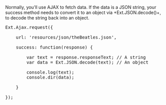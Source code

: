 Normally, you'll use AJAX to fetch data. If the data is a JSON string,
your success method needs to convert it to an object via 
+Ext.JSON.decode()+, to decode the string back into an object.

<pre class="runnable javascript 360">Ext.Ajax.request({

    url: 'resources/json/theBeatles.json',

    success: function(response) {

        var text = response.responseText; // A string
        var data = Ext.JSON.decode(text); // An object

        console.log(text);
        console.dir(data);

    }

});</pre>
